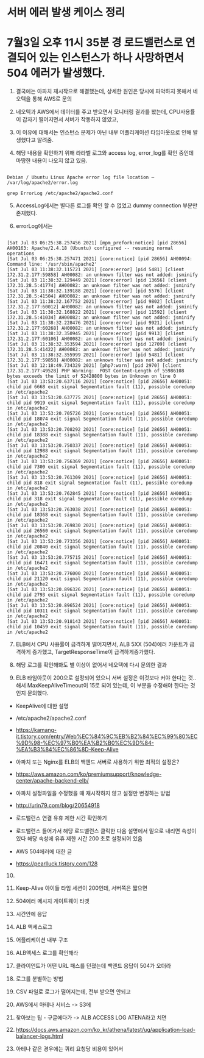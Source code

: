 # 서버 에러 발생 케이스 정리

# 7월3일 오후 11시 35분 경 로드밸런스로 연결되어 있는 인스턴스가 하나 사망하면서 504 에러가 발생했다.

1. 결국에는 아파치 재시작으로 해결했는데, 상세한 원인은 당시에 파악하지 못해서 네오텍을 통해 AWS로 문의

2. 네오텍과 AWS에서 데이터를 주고 받으면서 모니터링 결과를 봤는데, CPU사용률이 갑자기 떨어지면서 서버가 작동하지 않았고,

3. 이 이유에 대해서는 인스턴스 문제가 아닌 내부 어플리케이션 타임아웃으로 인해 발생했다고 알려줌.

4. 해당 내용을 확인하기 위해 라라벨 로그와 access log, error_log를 확인 중인데 마땅한 내용이 나오지 않고 있음.

```

Debian / Ubuntu Linux Apache error log file location – /var/log/apache2/error.log

grep ErrorLog /etc/apache2/apache2.conf

```
5. AccessLog에서는 별다른 로그를 확인 할 수 없었고 dummy connection 부분만 존재했다.

6. errorLog에서는 

```

[Sat Jul 03 06:25:38.257456 2021] [mpm_prefork:notice] [pid 28656] AH00163: Apache/2.4.18 (Ubuntu) configured -- resuming normal operations
[Sat Jul 03 06:25:38.257471 2021] [core:notice] [pid 28656] AH00094: Command line: '/usr/sbin/apache2'
[Sat Jul 03 11:38:32.115721 2021] [core:error] [pid 5481] [client 172.31.2.177:59858] AH00082: an unknown filter was not added: jsminify
[Sat Jul 03 11:38:32.129449 2021] [core:error] [pid 13656] [client 172.31.28.5:41774] AH00082: an unknown filter was not added: jsminify
[Sat Jul 03 11:38:32.139188 2021] [core:error] [pid 5576] [client 172.31.28.5:41504] AH00082: an unknown filter was not added: jsminify
[Sat Jul 03 11:38:32.167752 2021] [core:error] [pid 9802] [client 172.31.2.177:60012] AH00082: an unknown filter was not added: jsminify
[Sat Jul 03 11:38:32.168822 2021] [core:error] [pid 11592] [client 172.31.28.5:41034] AH00082: an unknown filter was not added: jsminify
[Sat Jul 03 11:38:32.228476 2021] [core:error] [pid 9921] [client 172.31.2.177:60268] AH00082: an unknown filter was not added: jsminify
[Sat Jul 03 11:38:32.350945 2021] [core:error] [pid 9913] [client 172.31.2.177:60106] AH00082: an unknown filter was not added: jsminify
[Sat Jul 03 11:38:32.353594 2021] [core:error] [pid 12709] [client 172.31.28.5:41422] AH00082: an unknown filter was not added: jsminify
[Sat Jul 03 11:38:32.355999 2021] [core:error] [pid 5481] [client 172.31.2.177:59858] AH00082: an unknown filter was not added: jsminify
[Sat Jul 03 12:18:49.734329 2021] [php7:warn] [pid 2970] [client 172.31.2.177:49528] PHP Warning:  POST Content-Length of 55986108 bytes exceeds the limit of 52428800 bytes in Unknown on line 0
[Sat Jul 03 13:53:20.637116 2021] [core:notice] [pid 28656] AH00051: child pid 6668 exit signal Segmentation fault (11), possible coredump in /etc/apache2
[Sat Jul 03 13:53:20.637775 2021] [core:notice] [pid 28656] AH00051: child pid 9919 exit signal Segmentation fault (11), possible coredump in /etc/apache2
[Sat Jul 03 13:53:20.705726 2021] [core:notice] [pid 28656] AH00051: child pid 18074 exit signal Segmentation fault (11), possible coredump in /etc/apache2
[Sat Jul 03 13:53:20.708292 2021] [core:notice] [pid 28656] AH00051: child pid 18388 exit signal Segmentation fault (11), possible coredump in /etc/apache2
[Sat Jul 03 13:53:20.750337 2021] [core:notice] [pid 28656] AH00051: child pid 12988 exit signal Segmentation fault (11), possible coredump in /etc/apache2
[Sat Jul 03 13:53:20.756369 2021] [core:notice] [pid 28656] AH00051: child pid 7300 exit signal Segmentation fault (11), possible coredump in /etc/apache2
[Sat Jul 03 13:53:20.761309 2021] [core:notice] [pid 28656] AH00051: child pid 818 exit signal Segmentation fault (11), possible coredump in /etc/apache2
[Sat Jul 03 13:53:20.762845 2021] [core:notice] [pid 28656] AH00051: child pid 318 exit signal Segmentation fault (11), possible coredump in /etc/apache2
[Sat Jul 03 13:53:20.763038 2021] [core:notice] [pid 28656] AH00051: child pid 18368 exit signal Segmentation fault (11), possible coredump in /etc/apache2
[Sat Jul 03 13:53:20.769830 2021] [core:notice] [pid 28656] AH00051: child pid 26560 exit signal Segmentation fault (11), possible coredump in /etc/apache2
[Sat Jul 03 13:53:20.773356 2021] [core:notice] [pid 28656] AH00051: child pid 20840 exit signal Segmentation fault (11), possible coredump in /etc/apache2
[Sat Jul 03 13:53:20.775715 2021] [core:notice] [pid 28656] AH00051: child pid 16471 exit signal Segmentation fault (11), possible coredump in /etc/apache2
[Sat Jul 03 13:53:20.776000 2021] [core:notice] [pid 28656] AH00051: child pid 21120 exit signal Segmentation fault (11), possible coredump in /etc/apache2
[Sat Jul 03 13:53:20.896326 2021] [core:notice] [pid 28656] AH00051: child pid 2793 exit signal Segmentation fault (11), possible coredump in /etc/apache2
[Sat Jul 03 13:53:20.896524 2021] [core:notice] [pid 28656] AH00051: child pid 10311 exit signal Segmentation fault (11), possible coredump in /etc/apache2
[Sat Jul 03 13:53:20.918143 2021] [core:notice] [pid 28656] AH00051: child pid 10459 exit signal Segmentation fault (11), possible coredump in /etc/apache2

```

7. ELB에서 CPU 사용률이 급격하게 떨어지면서, ALB 5XX (504)에러 카운트가 급격하게 증가했고, TargetResponseTime이 급격하게증가했다.

8. 해당 로그를 확인해봐도 별 이상이 없어서 네오텍에 다시 문의한 결과

9. ELB 타임아웃이 200으로 설정되어 있으니 서버 설정은 이것보다 커야 한다는 것..해서 MaxKeepAliveTimeout이 15로 되어 있는데, 이 부분을 수정해야 한다는 것인지 문의했다.

- KeepAlive에 대한 설명 

- /etc/apache2/apache2.conf

- https://kamang-it.tistory.com/entry/Web%EC%84%9C%EB%B2%84%EC%99%80%EC%9D%98-%EC%97%B0%EA%B2%B0%EC%9D%84-%EA%B3%84%EC%86%8D-Keep-Alive

- 아파치 또는 Nginx를 ELB의 백엔드 서버로 사용하기 위한 최적의 설정은? 

- https://aws.amazon.com/ko/premiumsupport/knowledge-center/apache-backend-elb/

- 아파치 설정파일을 수정했을 때 재시작하지 않고 설정만 변경하는 방법

- http://urin79.com/blog/20654918

- 로드밸런스 연결 유휴 제한 시간 확인하기

- 로드밸런스 들어가서 해당 로드밸런스 클릭한 다음 설명에서 밑으로 내리면 속성이 있다 해당 속성에 유휴 제한 시간 200 초로 설정되어 있음

- AWS 504에러에 대한 글

- https://pearlluck.tistory.com/128

10. 


11. Keep-Alive 아이들 타임 세션이 200인데, 서버쪽은 짧으면 

12. 504에러 메시지 게이트웨이 타겟 

13. 시간안에 응답

14. ALB 액세스로그 

15. 어플리케이션 내부 구조 

16. ALB액세스 로그를 확인해라

17. 클라이언트가 어떤 URL 패스를 던졌는데 백엔드 응답이 504가 오더라

18. 로그를 분별하는 방법

19. CSV 파일로 로그가 떨어지는데, 전부 받으면 안되고

20. AWS에서 아테나 서비스 -> S3에 

21. 찾아보는 팁 - 구글에다가 -> ALB ACCESS LOG ATENA라고 치면

22. https://docs.aws.amazon.com/ko_kr/athena/latest/ug/application-load-balancer-logs.html

23. 아테나 같은 경우에는 쿼리 요청당 비용이 있어서 